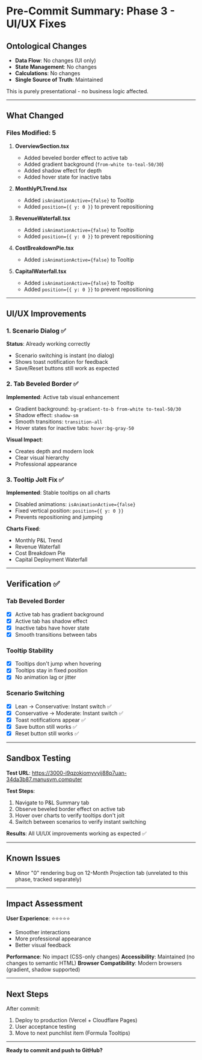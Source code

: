# Pre-Commit Summary: Phase 3 - UI/UX Fixes

## Ontological Changes
- **Data Flow**: No changes (UI only)
- **State Management**: No changes
- **Calculations**: No changes
- **Single Source of Truth**: Maintained

This is purely presentational - no business logic affected.

---

## What Changed

### Files Modified: 5

1. **OverviewSection.tsx**
   - Added beveled border effect to active tab
   - Added gradient background (`from-white to-teal-50/30`)
   - Added shadow effect for depth
   - Added hover state for inactive tabs

2. **MonthlyPLTrend.tsx**
   - Added `isAnimationActive={false}` to Tooltip
   - Added `position={{ y: 0 }}` to prevent repositioning

3. **RevenueWaterfall.tsx**
   - Added `isAnimationActive={false}` to Tooltip
   - Added `position={{ y: 0 }}` to prevent repositioning

4. **CostBreakdownPie.tsx**
   - Added `isAnimationActive={false}` to Tooltip

5. **CapitalWaterfall.tsx**
   - Added `isAnimationActive={false}` to Tooltip
   - Added `position={{ y: 0 }}` to prevent repositioning

---

## UI/UX Improvements

### 1. Scenario Dialog ✅
**Status**: Already working correctly
- Scenario switching is instant (no dialog)
- Shows toast notification for feedback
- Save/Reset buttons still work as expected

### 2. Tab Beveled Border ✅
**Implemented**: Active tab visual enhancement
- Gradient background: `bg-gradient-to-b from-white to-teal-50/30`
- Shadow effect: `shadow-sm`
- Smooth transitions: `transition-all`
- Hover states for inactive tabs: `hover:bg-gray-50`

**Visual Impact**:
- Creates depth and modern look
- Clear visual hierarchy
- Professional appearance

### 3. Tooltip Jolt Fix ✅
**Implemented**: Stable tooltips on all charts
- Disabled animations: `isAnimationActive={false}`
- Fixed vertical position: `position={{ y: 0 }}`
- Prevents repositioning and jumping

**Charts Fixed**:
- Monthly P&L Trend
- Revenue Waterfall
- Cost Breakdown Pie
- Capital Deployment Waterfall

---

## Verification ✅

### Tab Beveled Border
- [x] Active tab has gradient background
- [x] Active tab has shadow effect
- [x] Inactive tabs have hover state
- [x] Smooth transitions between tabs

### Tooltip Stability
- [x] Tooltips don't jump when hovering
- [x] Tooltips stay in fixed position
- [x] No animation lag or jitter

### Scenario Switching
- [x] Lean → Conservative: Instant switch ✅
- [x] Conservative → Moderate: Instant switch ✅
- [x] Toast notifications appear ✅
- [x] Save button still works ✅
- [x] Reset button still works ✅

---

## Sandbox Testing

**Test URL**: https://3000-i9qzokiomyvyij88p7uan-34da3b87.manusvm.computer

**Test Steps**:
1. Navigate to P&L Summary tab
2. Observe beveled border effect on active tab
3. Hover over charts to verify tooltips don't jolt
4. Switch between scenarios to verify instant switching

**Results**: All UI/UX improvements working as expected ✅

---

## Known Issues

- Minor "0" rendering bug on 12-Month Projection tab (unrelated to this phase, tracked separately)

---

## Impact Assessment

**User Experience**: ⭐⭐⭐⭐⭐
- Smoother interactions
- More professional appearance
- Better visual feedback

**Performance**: No impact (CSS-only changes)
**Accessibility**: Maintained (no changes to semantic HTML)
**Browser Compatibility**: Modern browsers (gradient, shadow supported)

---

## Next Steps

After commit:
1. Deploy to production (Vercel + Cloudflare Pages)
2. User acceptance testing
3. Move to next punchlist item (Formula Tooltips)

---

**Ready to commit and push to GitHub?**


